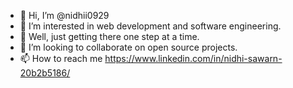 - 👋 Hi, I’m @nidhii0929
- 👀 I’m interested in web development and software engineering.
- 🌱 Well, just getting there one step at a time.
- 💞️ I’m looking to collaborate on open source projects.
- 📫 How to reach me https://www.linkedin.com/in/nidhi-sawarn-20b2b5186/

<!---
nidhii0929/nidhii0929 is a ✨ special ✨ repository because its `README.md` (this file) appears on your GitHub profile.
You can click the Preview link to take a look at your changes.
--->
